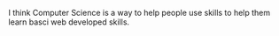 I think Computer Science is a way to help people use skills to help them learn basci web developed skills.
